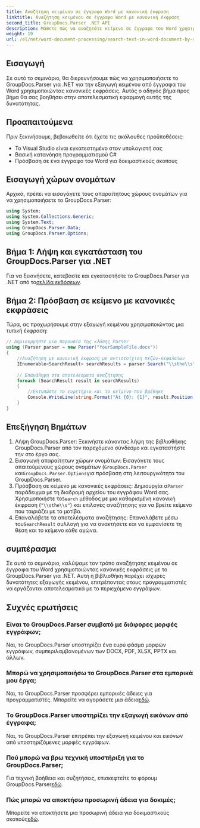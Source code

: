 ```yaml
---
title: Αναζήτηση κειμένου σε έγγραφο Word με κανονική έκφραση
linktitle: Αναζήτηση κειμένου σε έγγραφο Word με κανονική έκφραση
second_title: GroupDocs.Parser .NET API
description: Μάθετε πώς να αναζητάτε κείμενο σε έγγραφα του Word χρησιμοποιώντας κανονικές εκφράσεις με το GroupDocs.Parser για .NET. Εξαγωγή συγκεκριμένου περιεχομένου αποτελεσματικά.
weight: 19
url: /el/net/word-document-processing/search-text-in-word-document-by-regular-expression/
---
```

## Εισαγωγή
Σε αυτό το σεμινάριο, θα διερευνήσουμε πώς να χρησιμοποιήσετε το GroupDocs.Parser για .NET για την εξαγωγή κειμένου από έγγραφα του Word χρησιμοποιώντας κανονικές εκφράσεις. Αυτός ο οδηγός βήμα προς βήμα θα σας βοηθήσει στην αποτελεσματική εφαρμογή αυτής της δυνατότητας.
## Προαπαιτούμενα
Πριν ξεκινήσουμε, βεβαιωθείτε ότι έχετε τις ακόλουθες προϋποθέσεις:
- Το Visual Studio είναι εγκατεστημένο στον υπολογιστή σας
- Βασική κατανόηση προγραμματισμού C#
- Πρόσβαση σε ένα έγγραφο του Word για δοκιμαστικούς σκοπούς

## Εισαγωγή χώρων ονομάτων
Αρχικά, πρέπει να εισαγάγετε τους απαραίτητους χώρους ονομάτων για να χρησιμοποιήσετε το GroupDocs.Parser:
```csharp
using System;
using System.Collections.Generic;
using System.Text;
using GroupDocs.Parser.Data;
using GroupDocs.Parser.Options;
```
## Βήμα 1: Λήψη και εγκατάσταση του GroupDocs.Parser για .NET
 Για να ξεκινήσετε, κατεβάστε και εγκαταστήστε το GroupDocs.Parser για .NET από το[σελίδα εκδόσεων](https://releases.groupdocs.com/parser/net/).
## Βήμα 2: Πρόσβαση σε κείμενο με κανονικές εκφράσεις
Τώρα, ας προχωρήσουμε στην εξαγωγή κειμένου χρησιμοποιώντας μια τυπική έκφραση:
```csharp
// Δημιουργήστε μια παρουσία της κλάσης Parser
using (Parser parser = new Parser("YourSampleFile.docx"))
{
    //Αναζήτηση με κανονική έκφραση με αντιστοίχιση πεζών-κεφαλαίων
    IEnumerable<SearchResult> searchResults = parser.Search("\\sthe\\s", new SearchOptions(true, false, true));
    
    // Επανάληψη στα αποτελέσματα αναζήτησης
    foreach (SearchResult result in searchResults)
    {
        //Εκτυπώστε το ευρετήριο και το κείμενο που βρέθηκε
        Console.WriteLine(string.Format("At {0}: {1}", result.Position, result.Text));
    }
}
```
## Επεξήγηση Βημάτων
1. Λήψη GroupDocs.Parser: Ξεκινήστε κάνοντας λήψη της βιβλιοθήκης GroupDocs.Parser από τον παρεχόμενο σύνδεσμο και εγκαταστήστε την στο έργο σας.
2. Εισαγωγή απαραίτητων χώρων ονομάτων: Εισαγάγετε τους απαιτούμενους χώρους ονομάτων (`GroupDocs.Parser` και`GroupDocs.Parser.Options`για πρόσβαση στη λειτουργικότητα του GroupDocs.Parser.
3.  Πρόσβαση σε κείμενο με κανονικές εκφράσεις: Δημιουργία α`Parser` παράδειγμα με τη διαδρομή αρχείου του εγγράφου Word σας. Χρησιμοποιήστε το`Search` μέθοδος με μια καθορισμένη κανονική έκφραση (`"\\sthe\\s"`) και επιλογές αναζήτησης για να βρείτε κείμενο που ταιριάζει με το μοτίβο.
4.  Επαναλάβετε τα αποτελέσματα αναζήτησης: Επαναλάβετε μέσω του`SearchResult` συλλογή για να ανακτήσετε και να εμφανίσετε τη θέση και το κείμενο κάθε αγώνα.

## συμπέρασμα
Σε αυτό το σεμινάριο, καλύψαμε τον τρόπο αναζήτησης κειμένου σε έγγραφα του Word χρησιμοποιώντας κανονικές εκφράσεις με το GroupDocs.Parser για .NET. Αυτή η βιβλιοθήκη παρέχει ισχυρές δυνατότητες εξαγωγής κειμένου, επιτρέποντας στους προγραμματιστές να εργάζονται αποτελεσματικά με το περιεχόμενο εγγράφων.

## Συχνές ερωτήσεις
### Είναι το GroupDocs.Parser συμβατό με διάφορες μορφές εγγράφων;
Ναι, το GroupDocs.Parser υποστηρίζει ένα ευρύ φάσμα μορφών εγγράφων, συμπεριλαμβανομένων των DOCX, PDF, XLSX, PPTX και άλλων.
### Μπορώ να χρησιμοποιήσω το GroupDocs.Parser στα εμπορικά μου έργα;
 Ναι, το GroupDocs.Parser προσφέρει εμπορικές άδειες για προγραμματιστές. Μπορείτε να αγοράσετε μια άδεια[εδώ](https://purchase.groupdocs.com/buy).
### Το GroupDocs.Parser υποστηρίζει την εξαγωγή εικόνων από έγγραφα;
Ναι, το GroupDocs.Parser επιτρέπει την εξαγωγή κειμένου και εικόνων από υποστηριζόμενες μορφές εγγράφων.
### Πού μπορώ να βρω τεχνική υποστήριξη για το GroupDocs.Parser;
 Για τεχνική βοήθεια και συζητήσεις, επισκεφτείτε το φόρουμ GroupDocs.Parser[εδώ](https://forum.groupdocs.com/c/parser/17).
### Πώς μπορώ να αποκτήσω προσωρινή άδεια για δοκιμές;
 Μπορείτε να αποκτήσετε μια προσωρινή άδεια για δοκιμαστικούς σκοπούς[εδώ](https://purchase.groupdocs.com/temporary-license/).